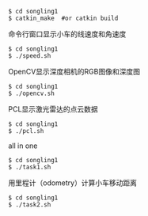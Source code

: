 ```
$ cd songling1
$ catkin_make  #or catkin build
```

命令行窗口显示小车的线速度和角速度
```
$ cd songling1
$ ./speed.sh
```

OpenCV显示深度相机的RGB图像和深度图
```
$ cd songling1
$ ./opencv.sh
```
PCL显示激光雷达的点云数据
```
$ cd songling1
$ ./pcl.sh
```

all in one
```
$ cd songling1
$ ./task1.sh
```

用里程计（odometry）计算小车移动距离 
 
```
$ cd songling1
$ ./task2.sh
```
